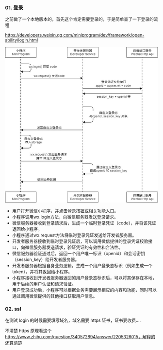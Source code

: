 

### 01. 登录

之前做了一个本地版本的，首先这个肯定需要登录的，于是简单查了一下登录的流程

https://developers.weixin.qq.com/miniprogram/dev/framework/open-ability/login.html

![](/img/api-login.2fcc9f35.jpg)

- 用户打开微信小程序，并点击登录按钮或相关功能入口。
- 小程序调用wx.login方法，向微信服务器发送登录请求。
- 微信服务器接收到登录请求后，生成一个临时登录凭证（code），并将该凭证返回给小程序。
- 小程序通过wx.request方法将临时登录凭证发送给开发者服务器。
- 开发者服务器接收到临时登录凭证后，可以调用微信提供的登录凭证校验接口，向微信服务器发送请求，验证凭证的有效性和合法性。
- 微信服务器验证通过后，返回一个用户唯一标识（openid）和会话密钥（session_key）给开发者服务器。
- 开发者服务器根据自身业务逻辑，生成一个用户登录态标识（例如生成一个token），并将其返回给小程序。
- 小程序接收到开发者服务器返回的用户登录态标识后，可以将其保存在本地，用于后续的用户认证和请求验证。
- 用户登录成功后，小程序可以根据业务需要展示相应的内容和功能，同时可以通过调用微信提供的其他接口获取用户信息。
  

### 02. ssl

在测试 login 的时候需要填写域名，域名需要 https 证书，证书要收费....

不清楚 https 原理看这个 https://www.zhihu.com/question/340572894/answer/2205326015，解释的还算清楚